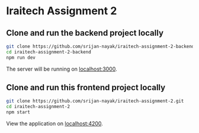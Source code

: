 # Iraitech Assignment 2

## Clone and run the backend project locally

```bash
git clone https://github.com/srijan-nayak/iraitech-assignment-2-backend.git
cd iraitech-assignment-2-backend
npm run dev
```

The server will be running on [localhost:3000](http://localhost:3000).

## Clone and run this frontend project locally

```bash
git clone https://github.com/srijan-nayak/iraitech-assignment-2.git
cd iraitech-assignment-2
npm start
```

View the application on [localhost:4200](http://localhost:4200).
